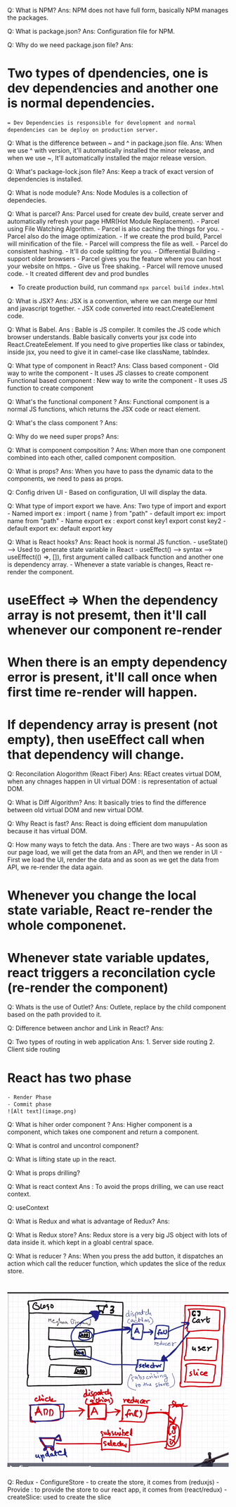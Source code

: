 Q: What is NPM?
Ans: NPM does not have full form, basically NPM manages the packages.

Q: What is package.json?
Ans: Configuration file for NPM.

Q: Why do we need package.json file?
Ans: 

# Two types of dpendencies, one is dev dependencies and another one is normal dependencies.
    = Dev Dependencies is responsible for development and normal dependencies can be deploy on production server.

Q: What is the difference between ~ and ^ in package.json file.
Ans: When we use ^ with version, it'll automatically installed the minor release, and when we use ~, It'll automatically installed the
    major release version.

Q: What's package-lock.json file?
Ans: Keep a track of exact version of dependencies is installed.

Q: What is node module?
Ans: Node Modules is a collection of dependecies.

Q: What is parcel?
Ans: Parcel used for create dev build, create server and automatically refresh your page HMR(Hot Module Replacement).
    - Parcel using File Watching Algorithm. 
    - Parcel is also caching the things for you. 
    - Parcel also do the image optimization.
    - If we create the prod build, Parcel will minification of the file.
    - Parcel will compress the file as well.
    - Parcel do consistent hashing.
    - It'll do code splitting for you.
    - Differential Building - support older browsers
    - Parcel gives you the feature where you can host your website on https.
    - Give us Tree shaking. - Parcel will remove unused code.
    - It created different dev and prod bundles

- To create production build, run command `npx parcel build index.html`

Q: What is JSX?
Ans: JSX is a convention, where we can merge our html and javascript together.
    - JSX code converted into react.CreateElement code.

Q: What is Babel.
Ans : Bable is JS compiler. It comiles the JS code which browser understands.
      Bable basically converts your jsx code into React.CreateEelement.
      If you need to give properties like class or tabindex, inside jsx, you need to give it in camel-case like className, tabIndex.

Q: What type of component in React?
Ans: Class based component - Old way to write the component - It uses JS classes to create component
     Functional based component : New way to write the component - It uses JS function to create component

Q: What's the functional component ?
Ans: Functional component is a normal JS functions, which returns the JSX code or react element.

Q: What's the class component ?
Ans: 

Q: Why do we need super props?
Ans: 

Q: What is component composition ?
Ans: When more than one component combined into each other, called component composition.

Q: What is props?
Ans: When you have to pass the dynamic data to the components, we need to pass as props.

Q: Config driven UI - Based on configuration, UI will display the data.

Q: What type of import export we have.
Ans: Two type of import and export
    - Named import
        ex : import { name } from "path"
    - default import
        ex: import name from "path"
    - Name export
        ex : export const key1
            export const key2
    - default export
        ex: default export key

Q: What is React hooks?
Ans: React hook is normal JS function.
    - useState() --> Used to generate state variable in React
    - useEffect() --> syntax --> useEffect(() =>, []), first argument called callback function and another one is dependency array.
    - Whenever a state variable is changes, React re-render the component.

# useEffect => When the dependency array is not presemt, then it'll call whenever our component re-render
# When there is an empty dependency error is present, it'll call once when first time re-render will happen.
# If dependency array is present (not empty), then useEffect call when that dependency will change.

Q: Reconcilation Alogorithm (React Fiber)
Ans: REact creates virtual DOM, when any chnages happen in UI
        virtual DOM : is representation of actual DOM.

Q: What is Diff Algorithm?
Ans: It basically tries to find the difference between old virtual DOM and new virtual DOM.

Q: Why React is fast?
Ans: React is doing efficient dom manupulation because it has virtual DOM.

Q: How many ways to fetch the data.
Ans : There are two ways
        - As soon as our page load, we will get the data from an API, and then we render in UI
        - First we load the UI, render the data and as soon as we get the data from API, we re-render the data again.


# Whenever you change the local state variable, React re-render the whole componenet.
# Whenever state variable updates, react triggers a reconcilation cycle (re-render the component)

Q: Whats is the use of Outlet?
Ans: Outlete, replace by the child component based on the path provided to it.

Q: Difference between anchor and Link in React?
Ans: 

Q: Two types of routing in web application
Ans: 1. Server side routing
     2. Client side routing

# React has two phase
    - Render Phase
    - Commit phase
    ![Alt text](image.png)

Q: What is hiher order component ?
Ans: Higher component is a component, which takes one component and return a component.

Q: What is control and uncontrol component?

Q: What is lifting state up in the react.

Q: What is props drilling?

Q: What is react context
Ans : To avoid the props drilling, we can use react context.

Q: useContext

Q: What is Redux and what is advantage of Redux?
Ans: 

Q: What is Redux store?
Ans: Redux store is a very big JS object with lots of data inside it. which kept in a gloabl central space.

Q: What is reducer ?
Ans: When you press the add button, it dispatches an action which call the reducer function, which updates the slice of the redux store.

#  ![ScreenShot](image-1.png)

Q: Redux 
    - ConfigureStore - to create the store, it comes from (reduxjs)
    - Provide : to provide the store to our react app, it comes from (react/redux)
    - createSlice: used to create the slice